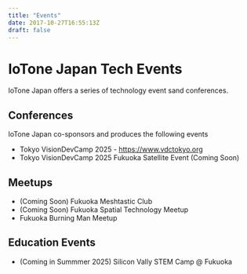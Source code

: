 ```yaml
---
title: "Events"
date: 2017-10-27T16:55:13Z
draft: false
---
```


# IoTone Japan Tech Events

IoTone Japan offers a series of technology event sand conferences.

## Conferences

IoTone Japan co-sponsors and produces the following events

* Tokyo VisionDevCamp 2025 - https://www.vdctokyo.org
* Tokyo VisionDevCamp 2025 Fukuoka Satellite Event (Coming Soon)

## Meetups

* (Coming Soon) Fukuoka Meshtastic Club
* (Coming Soon) Fukuoka Spatial Technology Meetup
* Fukuoka Burning Man Meetup

## Education Events

* (Coming in Summmer 2025) Silicon Vally STEM Camp @ Fukuoka
